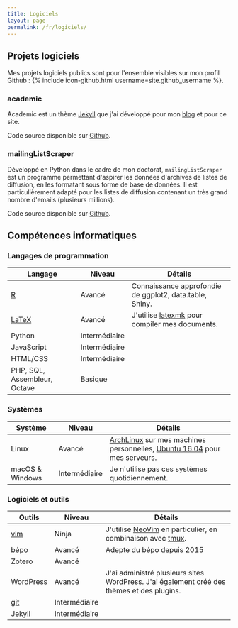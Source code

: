 ```yaml
---
title: Logiciels
layout: page
permalink: /fr/logiciels/
---
```


## Projets logiciels

Mes projets logiciels publics sont pour l'ensemble visibles sur mon profil Github : {% include icon-github.html username=site.github_username %}.

### academic

Academic est un thème [Jekyll](http://jekyllrb.com/) que j'ai développé pour mon [blog](https://sociologs.com) et pour ce site.

Code source disponible sur [Github](https://github.com/gaalcaras/academic/).

### mailingListScraper

Développé en Python dans le cadre de mon doctorat, `mailingListScraper` est un programme permettant d'aspirer les données d'archives de listes de diffusion, en les formatant sous forme de base de données.
Il est particulièrement adapté pour les listes de diffusion contenant un très grand nombre d'emails (plusieurs millions).

Code source disponible sur [Github](https://github.com/gaalcaras/mailingListScraper/).

## Compétences informatiques

### Langages de programmation

| Langage                                | Niveau        | Détails                                                                                               |
| --------                               | ---------     | ---------                                                                                             |
| [R](http://cran.r-project.org/)        | Avancé        | Connaissance approfondie de ggplot2, data.table, Shiny.                                               |
| [LaTeX](http://www.latex-project.org/) | Avancé        | J'utilise [latexmk](http://personal.psu.edu/jcc8//software/latexmk-jcc/) pour compiler mes documents. |
| Python                                 | Intermédiaire |                                                                                                       |
| JavaScript                             | Intermédiaire |                                                                                                       |
| HTML/CSS                               | Intermédiaire |                                                                                                       |
| PHP, SQL, Assembleur, Octave           | Basique       |                                                                                                       |

### Systèmes


| Système         | Niveau        | Détails                                                                                                                           |
| --------        | ---------     | ---------                                                                                                                         |
| Linux           | Avancé        | [ArchLinux](https://www.archlinux.org/) sur mes machines personnelles, [Ubuntu 16.04](https://www.ubuntu.com/) pour mes serveurs. |
| macOS & Windows | Intermédiaire | Je n'utilise pas ces systèmes quotidiennement.                                                                                    |

### Logiciels et outils

| Outils                              | Niveau        | Détails                                                                                                     |
| --------                            | ---------     | ---------                                                                                                   |
| [vim](http://www.vim.org/)          | Ninja         | J'utilise [NeoVim](https://neovim.io/) en particulier, en combinaison avec [tmux](https://tmux.github.io/). |
| [bépo](http://bepo.fr/wiki/Accueil) | Avancé        | Adepte du bépo depuis 2015                                                                                  |
| Zotero                              | Avancé        |                                                                                                             |
| WordPress                           | Avancé        | J'ai administré plusieurs sites WordPress. J'ai également créé des thèmes et des plugins.                   |
| [git](https://git-scm.com/)         | Intermédiaire |                                                                                                             |
| [Jekyll](http://jekyllrb.com/)      | Intermédiaire |                                                                                                             |
